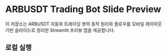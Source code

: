 # ARBUSDT Trading Bot Slide Preview

이 저장소는 ARBUSDT 자동화 트레이딩 봇의 동작 원리와 플로우를 모바일 레이아웃 기반 슬라이드로 정리한 Streamlit 프리뷰 앱을 제공합니다.

## 로컬 실행

```bash

